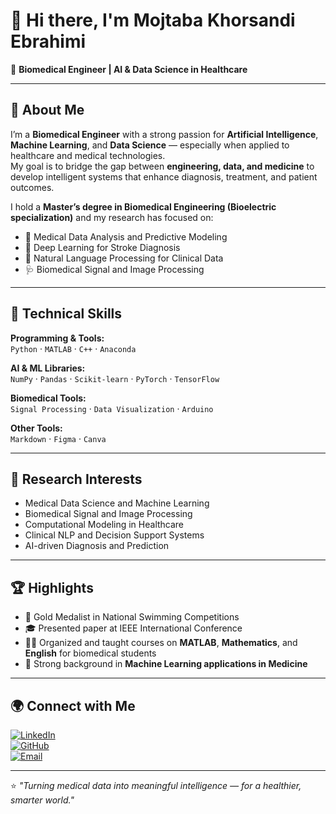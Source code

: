 # 👋 Hi there, I'm Mojtaba Khorsandi Ebrahimi  

🎯 **Biomedical Engineer | AI & Data Science in Healthcare**

---

## 🧠 About Me  
I’m a **Biomedical Engineer** with a strong passion for **Artificial Intelligence**, **Machine Learning**, and **Data Science** — especially when applied to healthcare and medical technologies.  
My goal is to bridge the gap between **engineering, data, and medicine** to develop intelligent systems that enhance diagnosis, treatment, and patient outcomes.  

I hold a **Master’s degree in Biomedical Engineering (Bioelectric specialization)** and my research has focused on:  
- 🧩 Medical Data Analysis and Predictive Modeling  
- 🧠 Deep Learning for Stroke Diagnosis  
- 💬 Natural Language Processing for Clinical Data  
- 🩺 Biomedical Signal and Image Processing  

---

## 🚀 Technical Skills  

**Programming & Tools:**  
`Python` · `MATLAB` · `C++` · `Anaconda`

**AI & ML Libraries:**  
`NumPy` · `Pandas` · `Scikit-learn` · `PyTorch` · `TensorFlow`

**Biomedical Tools:**  
`Signal Processing` · `Data Visualization` · `Arduino`

**Other Tools:**  
`Markdown` · `Figma` · `Canva`

---

## 🔬 Research Interests  
- Medical Data Science and Machine Learning  
- Biomedical Signal and Image Processing  
- Computational Modeling in Healthcare  
- Clinical NLP and Decision Support Systems  
- AI-driven Diagnosis and Prediction  

---

## 🏆 Highlights  
- 🥇 Gold Medalist in National Swimming Competitions  
- 🎓 Presented paper at IEEE International Conference  
- 👨‍🏫 Organized and taught courses on **MATLAB**, **Mathematics**, and **English** for biomedical students  
- 🧩 Strong background in **Machine Learning applications in Medicine**  

---

## 🌍 Connect with Me  

[![LinkedIn](https://img.shields.io/badge/LinkedIn-0077B5?style=for-the-badge&logo=linkedin&logoColor=white)](https://www.linkedin.com/in/mojtaba-khorsandi-ebrahimi-3b14b1250/)  
[![GitHub](https://img.shields.io/badge/GitHub-100000?style=for-the-badge&logo=github&logoColor=white)](https://github.com/mojtabakhorsandi)  
[![Email](https://img.shields.io/badge/Email-D14836?style=for-the-badge&logo=gmail&logoColor=white)](mailto:m.khorsandi.ebrahimi@gmail.com)

---

⭐ *"Turning medical data into meaningful intelligence — for a healthier, smarter world."*
